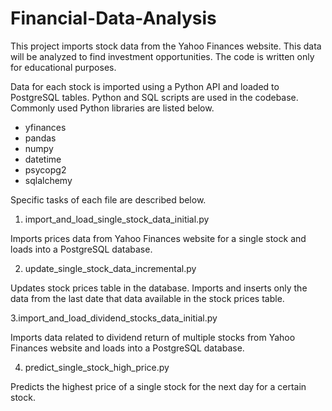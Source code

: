 # Financial-Data-Analysis
This project imports stock data from the Yahoo Finances website. This data will be analyzed to find investment opportunities. The code is written only for educational purposes. 

Data for each stock is imported using a Python API and loaded to PostgreSQL tables. Python and SQL scripts are used in the codebase. Commonly used Python libraries are listed below.

- yfinances
- pandas
- numpy
- datetime
- psycopg2
- sqlalchemy

Specific tasks of each file are described below.

1. import_and_load_single_stock_data_initial.py

Imports prices data from Yahoo Finances website for a single stock and loads into a PostgreSQL database.

2. update_single_stock_data_incremental.py

Updates stock prices table in the database. Imports and inserts only the data from the last date that data available in the stock prices table.

3.import_and_load_dividend_stocks_data_initial.py

Imports data related to dividend return of multiple stocks from Yahoo Finances website and loads into a PostgreSQL database.

4. predict_single_stock_high_price.py

Predicts the highest price of a single stock for the next day for a certain stock.





